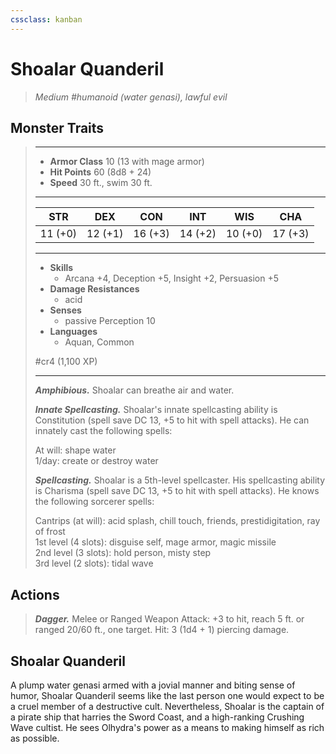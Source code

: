 ```yaml
---
cssclass: kanban
---
```


# Shoalar Quanderil
>*Medium #humanoid (water genasi), lawful evil*
## Monster Traits
>___
>- **Armor Class** 10 (13 with mage armor)
>- **Hit Points** 60 (8d8 + 24)
>- **Speed** 30 ft., swim 30 ft.
>___
>|STR|DEX|CON|INT|WIS|CHA|
>|:---:|:---:|:---:|:---:|:---:|:---:|
>|11 (+0)|12 (+1)|16 (+3)|14 (+2)|10 (+0)|17 (+3)|
>___
>- **Skills**
>	 - Arcana +4, Deception +5, Insight +2, Persuasion +5
>- **Damage Resistances**
>	 - acid
>- **Senses**
>	 - passive Perception 10
>- **Languages**
>	 - Aquan, Common
>
> #cr4 (1,100 XP)
>___
>***Amphibious.*** Shoalar can breathe air and water.  
>
>***Innate Spellcasting.*** Shoalar's innate spellcasting ability is Constitution (spell save DC 13, +5 to hit with spell attacks). He can innately cast the following spells:  
>
>At will: shape water  
>1/day: create or destroy water  
>
>
>***Spellcasting.*** Shoalar is a 5th-level spellcaster. His spellcasting ability is Charisma (spell save DC 13, +5 to hit with spell attacks). He knows the following sorcerer spells:  
>
>Cantrips (at will): acid splash, chill touch, friends, prestidigitation, ray of frost  
>1st level (4 slots): disguise self, mage armor, magic missile  
>2nd level (3 slots): hold person, misty step  
>3rd level (2 slots): tidal wave  
>
## Actions
>***Dagger.*** Melee  or Ranged Weapon Attack: +3 to hit, reach 5 ft. or ranged 20/60 ft., one target. Hit: 3 (1d4 + 1) piercing damage.
## Shoalar Quanderil
A plump water genasi armed with a jovial manner and biting sense of humor, Shoalar Quanderil seems like the last person one would expect to be a cruel member of a destructive cult. Nevertheless, Shoalar is the captain of a pirate ship that harries the Sword Coast, and a high-ranking Crushing Wave cultist. He sees Olhydra's power as a means to making himself as rich as possible.